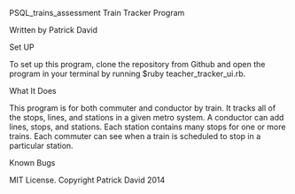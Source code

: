 PSQL_trains_assessment
Train Tracker Program

Written by Patrick David

Set UP

To set up this program, clone the repository from Github and open the program in your terminal by running $ruby teacher_tracker_ui.rb.

What It Does

This program is for both commuter and conductor by train. It tracks all of the stops, lines, and stations in a given metro system. A conductor can add lines, stops, and stations. Each station contains many stops for one or more trains. Each commuter can see when a train is scheduled to stop in a particular station.

Known Bugs

MIT License. Copyright Patrick David 2014